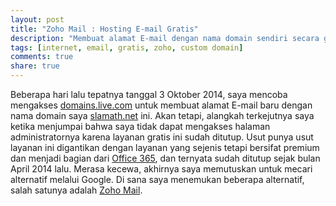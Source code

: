 ```yaml
---
layout: post
title: "Zoho Mail : Hosting E-mail Gratis"
description: "Membuat alamat E-mail dengan nama domain sendiri secara gratis menggunakan layanan Zoho mail."
tags: [internet, email, gratis, zoho, custom domain]
comments: true
share: true
---
```


Beberapa hari lalu tepatnya tanggal 3 Oktober 2014, saya mencoba mengakses [domains.live.com](http://domains.live.com) untuk membuat alamat E-mail baru dengan nama domain saya [slamath.net](http://slamath.net) ini. Akan tetapi, alangkah terkejutnya saya ketika menjumpai bahwa saya tidak dapat mengakses halaman administratornya karena layanan gratis ini sudah ditutup. Usut punya usut layanan ini digantikan dengan layanan yang sejenis tetapi bersifat premium dan menjadi bagian dari [Office 365](http://en.wikipedia.org/wiki/Office_365), dan ternyata sudah ditutup sejak bulan April 2014 lalu. Merasa kecewa, akhirnya saya memutuskan untuk mecari alternatif melalui Google. Di sana saya menemukan beberapa alternatif, salah satunya adalah [Zoho Mail](http://zoho.com/mail).